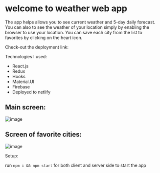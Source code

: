  # welcome to weather web app
 
 The app helps allows you to see current weather and 5-day daily forecast.
 You can also to see the weather of your location simply by enabling the browser to use your location.
 You can save each city from the list to favorites by clicking on the heart icon.
 
 Check-out the deployment link: 

 Technologies I used:

- React.js
- Redux
- Hooks
- Material.UI
- Firebase
- Deployed to netlify


 
 ## Main screen: 
 
![image](https://user-images.githubusercontent.com/60109725/139162460-8082979e-b708-4612-9de6-865b72cbe955.png)

## Screen of favorite cities:

![image](https://user-images.githubusercontent.com/60109725/139162524-9df12e76-fb0e-4468-9fea-89d255c8dae1.png)



Setup:

run `npm i && npm start` for both client and server side to start the app
